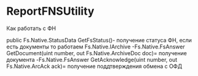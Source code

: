 # ReportFNSUtility
Как работать с ФН

public Fs.Native.StatusData GetFsStatus()- получение статуса ФН, если есть документы то работаем 
Fs.Native.IArchive -Fs.Native.FsAnswer GetDocument(uint number, out Fs.Native.ArchiveDoc doc)= получение документа
                   -Fs.Native.FsAnswer GetAcknowledge(uint number, out Fs.Native.ArcAck ack)= получение поддтверждения обмена с ОФД                  
